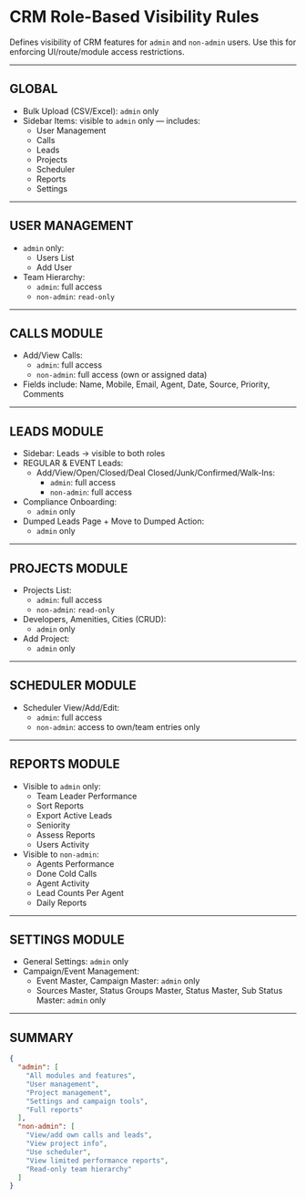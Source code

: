 # CRM Role-Based Visibility Rules

Defines visibility of CRM features for `admin` and `non-admin` users. Use this for enforcing UI/route/module access restrictions.

---

## GLOBAL

- Bulk Upload (CSV/Excel): `admin` only
- Sidebar Items: visible to `admin` only — includes:
  - User Management
  - Calls
  - Leads
  - Projects
  - Scheduler
  - Reports
  - Settings

---

## USER MANAGEMENT

- `admin` only:
  - Users List
  - Add User
- Team Hierarchy:
  - `admin`: full access
  - `non-admin`: `read-only`

---

## CALLS MODULE

- Add/View Calls:  
  - `admin`: full access  
  - `non-admin`: full access (own or assigned data)
- Fields include: Name, Mobile, Email, Agent, Date, Source, Priority, Comments

---

## LEADS MODULE

- Sidebar: Leads → visible to both roles
- REGULAR & EVENT Leads:
  - Add/View/Open/Closed/Deal Closed/Junk/Confirmed/Walk-Ins:
    - `admin`: full access
    - `non-admin`: full access
- Compliance Onboarding:
  - `admin` only
- Dumped Leads Page + Move to Dumped Action:
  - `admin` only

---

## PROJECTS MODULE

- Projects List:
  - `admin`: full access
  - `non-admin`: `read-only`
- Developers, Amenities, Cities (CRUD):
  - `admin` only
- Add Project:
  - `admin` only

---

## SCHEDULER MODULE

- Scheduler View/Add/Edit:
  - `admin`: full access
  - `non-admin`: access to own/team entries only

---

## REPORTS MODULE

- Visible to `admin` only:
  - Team Leader Performance
  - Sort Reports
  - Export Active Leads
  - Seniority
  - Assess Reports
  - Users Activity
- Visible to `non-admin`:
  - Agents Performance
  - Done Cold Calls
  - Agent Activity
  - Lead Counts Per Agent
  - Daily Reports

---

## SETTINGS MODULE

- General Settings: `admin` only
- Campaign/Event Management:
  - Event Master, Campaign Master: `admin` only
  - Sources Master, Status Groups Master, Status Master, Sub Status Master: `admin` only

---

## SUMMARY

```json
{
  "admin": [
    "All modules and features",
    "User management",
    "Project management",
    "Settings and campaign tools",
    "Full reports"
  ],
  "non-admin": [
    "View/add own calls and leads",
    "View project info",
    "Use scheduler",
    "View limited performance reports",
    "Read-only team hierarchy"
  ]
}
